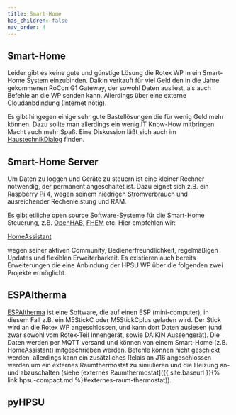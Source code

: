 ```yaml
---
title: Smart-Home
has_children: false
nav_order: 4
---
```


## Smart-Home

Leider gibt es keine gute und günstige Lösung die Rotex WP in ein Smart-Home System 
einzubinden. Daikin verkauft für viel Geld den in die Jahre gekommenen RoCon G1 Gateway,
der sowohl Daten ausliest, als auch Befehle an die WP senden kann. Allerdings über eine
externe Cloudanbdindung (Internet nötig). 

Es gibt hingegen einige sehr gute Bastellösungen die für wenig Geld mehr können. Dazu 
sollte man allerdings ein wenig IT Know-How mitbringen. Macht auch mehr Spaß. Eine 
Diskussion läßt sich auch im [HaustechnikDialog](https://www.haustechnikdialog.de/Forum/t/237662/Wissensaustausch-Smart-Home-Anbindung-u-Kommunikationsschnittstellen-Rotex-HPSU-Daikin-Altherma-3-ECH2O)
finden.

## Smart-Home Server

Um Daten zu loggen und Geräte zu steuern ist eine kleiner Rechner notwendig, der 
permanent angeschaltet ist. Dazu eignet sich z.B. ein Raspberry Pi 4, wegen seinem 
niedrigen Stromverbrauch und ausreichender Rechenleistung und RAM. 

Es gibt etiliche open source Software-Systeme für die Smart-Home Steuerung, z.B. 
[OpenHAB](https://www.openhab.org/), [FHEM](https://fhem.de/) etc. Hier empfehlen wir:

[HomeAssistant](https://www.home-assistant.io/)
 
wegen seiner aktiven Community, Bedienerfreundlichkeit, regelmäßigen Updates und flexiblen
Erweiterbarkeit. Es existieren auch bereits Erweiterungen die eine Anbindung der HPSU WP
über die folgenden zwei Projekte ermöglicht.

## ESPAltherma

[ESPAltherma](https://github.com/raomin/ESPAltherma) ist eine Software, die auf einen
ESP (mini-computer), in diesem Fall z.B. ein M5StickC oder M5StickCplus geladen wird. 
Der Stick wird an die Rotex WP angeschlossen, und kann dort Daten auslesen (und zwar
sowohl vom Rotex-Teil Innengerät, sowie DAIKIN Aussengerät). Die Daten werden per 
MQTT versand und können von einem Smart-Home (z.B. HomeAssistant) mitgeschrieben werden. 
Befehle können nicht geschickt werden, allerdings kann ein zusätzliches Relais an J16
angeschlossen werden um ein externes Raumthermostat zu simulieren und die Heizung
an- und abzuschalten (siehe [externes Raumthermostat]({{ site.baseurl }}{% link hpsu-compact.md %}#externes-raum-thermostat)).


## pyHPSU
